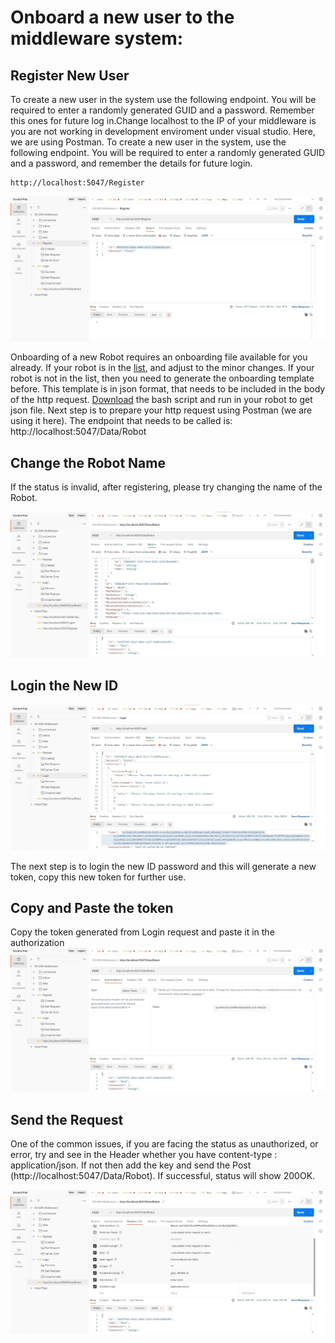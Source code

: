 # Onboard a new user to the middleware system:

## Register New User

To create a new user in the system use the following endpoint. You will be required to enter a randomly generated GUID and a password. Remember this ones for future log in.Change localhost to the IP of your middleware is you are not working in development enviroment under visual studio. Here, we are using Postman. To create a new user in the system, use the following endpoint. You will be required to enter a randomly generated GUID and a password, and remember the details for future login.        


```
http://localhost:5047/Register
```

![image](img/RegisterRobot.jpg)

Onboarding of a new Robot requires an onboarding file available for you already. If your robot is in the [list](https://github.com/5G-ERA/middleware/tree/main/docs/1_Middleware/1_Onboarding/AvailableRobots), and adjust to the minor changes. If your robot is not in the list, then you need to generate the onboarding template before. This template is in json format, that needs to be included in the body of the http request. [Download](https://github.com/5G-ERA/middleware/blob/main/util/onboardingRobot.sh) the bash script and run in your robot to get json file. Next step is to prepare your http request using Postman (we are using it here). The endpoint that needs to be called is: 
http://localhost:5047/Data/Robot

## Change the Robot Name 

If the status is invalid, after registering, please try changing the name of the Robot.

![image](img/Robotnamechange.jpg)

## Login the New ID 

![image](img/LoginRobot.jpg)

The next step is to login the new ID password and this will generate a new token, copy this new token for further use. 

## Copy and Paste the token 

Copy the token generated from Login request and paste it in the authorization 
![image](img/tokenpaste.jpg)

## Send the Request 
One of the common issues, if you are facing the status as unauthorized, or error, try and see in the Header whether you have content-type : application/json. If not then add the key and send the Post (http://localhost:5047/Data/Robot). If successful, status will show 200OK. 

![image](img/content-typeandsend.jpg)





